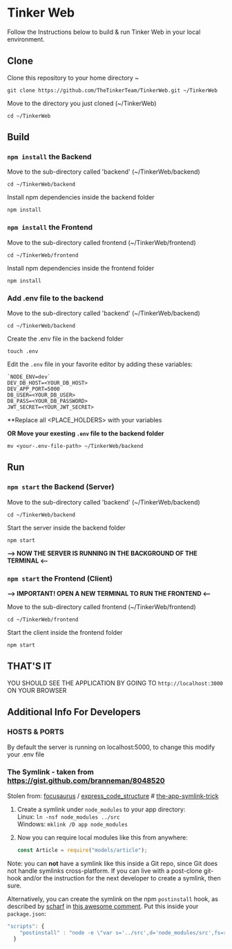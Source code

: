 # Tinker Web

Follow the Instructions below to build & run Tinker Web in your local environment.

## Clone

Clone this repository to your home directory ~

`git clone https://github.com/TheTinkerTeam/TinkerWeb.git ~/TinkerWeb`

Move to the directory you just cloned (~/TinkerWeb)

`cd ~/TinkerWeb`

## Build

### `npm install` the Backend

Move to the sub-directory called 'backend' (~/TinkerWeb/backend)

`cd ~/TinkerWeb/backend`

Install npm dependencies inside the backend folder

`npm install`

### `npm install` the Frontend

Move to the sub-directory called frontend (~/TinkerWeb/frontend)

`cd ~/TinkerWeb/frontend`

Install npm dependencies inside the frontend folder

`npm install`

### Add .env file to the backend

Move to the sub-directory called 'backend' (~/TinkerWeb/backend)

`cd ~/TinkerWeb/backend`

Create the .env file in the backend folder

`touch .env`

Edit the `.env` file in your favorite editor by adding these variables:

```
`NODE_ENV=dev`
DEV_DB_HOST=<YOUR_DB_HOST>
DEV_APP_PORT=5000
DB_USER=<YOUR_DB_USER>
DB_PASS=<YOUR_DB_PASSWORD>
JWT_SECRET=<YOUR_JWT_SECRET>
```
\*\*Replace all <PLACE_HOLDERS> with your variables

**OR Move your exesting `.env` file to the backend folder**

`mv <your-.env-file-path> ~/TinkerWeb/backend`

## Run

### `npm start` the Backend (Server)

Move to the sub-directory called 'backend' (~/TinkerWeb/backend)

`cd ~/TinkerWeb/backend`

Start the server inside the backend folder

`npm start`

**--> NOW THE SERVER IS RUNNING IN THE BACKGROUND OF THE TERMINAL <--**

### `npm start` the Frontend (Client)

**--> IMPORTANT! OPEN A NEW TERMINAL TO RUN THE FRONTEND <--**

Move to the sub-directory called frontend (~/TinkerWeb/frontend)

`cd ~/TinkerWeb/frontend`

Start the client inside the frontend folder

`npm start`

## THAT'S IT

YOU SHOULD SEE THE APPLICATION BY GOING TO `http://localhost:3000` ON YOUR BROWSER

## Additional Info For Developers

### HOSTS & PORTS

By default the server is running on localhost:5000, to change this modify your .env file

### The Symlink - taken from https://gist.github.com/branneman/8048520

Stolen from: [focusaurus](https://github.com/focusaurus) / [express_code_structure](https://github.com/focusaurus/express_code_structure) # [the-app-symlink-trick](https://github.com/focusaurus/express_code_structure#the-app-symlink-trick)

1. Create a symlink under `node_modules` to your app directory:  
   Linux: `ln -nsf node_modules ../src`  
   Windows: `mklink /D app node_modules`

2. Now you can require local modules like this from anywhere:
   ```js
   const Article = require("models/article");
   ```

Note: you can **not** have a symlink like this inside a Git repo, since Git does not handle symlinks cross-platform. If you can live with a post-clone git-hook and/or the instruction for the next developer to create a symlink, then sure.

Alternatively, you can create the symlink on the npm `postinstall` hook, as described by [scharf](https://github.com/scharf) in [this awesome comment](https://gist.github.com/branneman/8048520#gistcomment-1412502). Put this inside your `package.json`:

```js
"scripts": {
    "postinstall" : "node -e \"var s='../src',d='node_modules/src',fs=require('fs');fs.exists(d,function(e){e||fs.symlinkSync(s,d,'dir')});\""
  }
```
